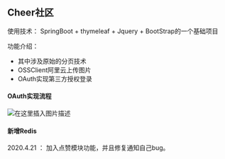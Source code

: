 ## Cheer社区

使用技术： SpringBoot + thymeleaf + Jquery + BootStrap的一个基础项目

功能介绍：

+ 其中涉及原始的分页技术
+ OSSClient阿里云上传图片
+ OAuth实现第三方授权登录


#### OAuth实现流程


![在这里插入图片描述](https://img-blog.csdnimg.cn/20200324220232504.png?x-oss-process=image/watermark,type_ZmFuZ3poZW5naGVpdGk,shadow_10,text_aHR0cHM6Ly9ibG9nLmNzZG4ubmV0L2Zvb2xpc2hwaWNoYW8=,size_16,color_FFFFFF,t_70)

#### 新增Redis

2020.4.21 ： 加入点赞模块功能，并且修复通知自己bug。